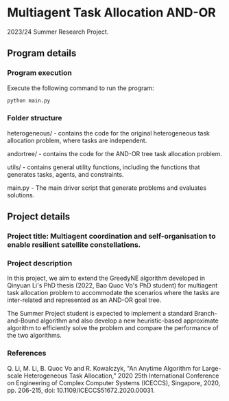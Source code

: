 # Multiagent Task Allocation AND-OR

2023/24 Summer Research Project. 

## Program details

### Program execution

Execute the following command to run the program:

```bash
python main.py
```

### Folder structure

heterogeneous/ - contains the code for the original heterogeneous task allocation problem, where tasks are independent.

andortree/ - contains the code for the AND-OR tree task allocation problem.

utils/ - contains general utility functions, including the functions that generates tasks, agents, and constraints.

main.py - The main driver script that generate problems and evaluates solutions.

## Project details

### Project title: Multiagent coordination and self-organisation to enable resilient satellite constellations.

### Project description

In this project, we aim to extend the GreedyNE algorithm developed in Qinyuan Li's PhD thesis (2022, Bao Quoc Vo's PhD student) for multiagent task allocation problem to accommodate the scenarios where the tasks are inter-related and represented as an AND-OR goal tree. 

The Summer Project student is expected to implement a standard Branch-and-Bound algorithm and also develop a new heuristic-based approximate algorithm to efficiently solve the problem and compare the performance of the two algorithms.

### References

Q. Li, M. Li, B. Quoc Vo and R. Kowalczyk, "An Anytime Algorithm for Large-scale Heterogeneous Task Allocation," 2020 25th International Conference on Engineering of Complex Computer Systems (ICECCS), Singapore, 2020, pp. 206-215, doi: 10.1109/ICECCS51672.2020.00031.
